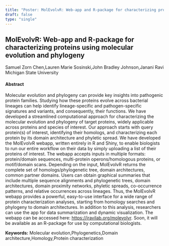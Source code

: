 ```yaml
---
title: "Poster: MolEvolvR: Web-app and R-package for characterizing proteins using molecular evolution and phylogeny"
draft: false
type: "single"
---
```


## MolEvolvR: Web-app and R-package for characterizing proteins using molecular evolution and phylogeny
Samuel Zorn Chen,Lauren Marie Sosinski,John Bradley Johnson,Janani Ravi
Michigan State University
#### Abstract

Molecular evolution and phylogeny can provide key insights into pathogenic protein families. Studying how these proteins evolve across bacterial lineages can help identify lineage-specific and pathogen-specific signatures and variants, and consequently, their functions. We have developed a streamlined computational approach for characterizing the molecular evolution and phylogeny of target proteins, widely applicable across proteins and species of interest. Our approach starts with query protein(s) of interest, identifying their homologs, and characterizing each protein by its domain architecture and phyletic spread. We have developed the MolEvolvR webapp, written entirely in R and Shiny, to enable biologists to run our entire workflow on their data by simply uploading a list of their proteins of interest. The webapp accepts inputs in multiple formats: protein/domain sequences, multi-protein operons/homologous proteins, or motif/domain scans. Depending on the input, MolEvolvR returns the complete set of homologs/phylogenetic tree, domain architectures, common partner domains. Users can obtain graphical summaries that include multiple sequence alignments and phylogenetic trees, domain architectures, domain proximity networks, phyletic spreads, co-occurrence patterns, and relative occurrences across lineages. Thus, the MolEvolvR webapp provides a powerful, easy-to-use interface for a wide range of protein characterization analyses, starting from homology searches and phylogeny to domain architectures. In addition to this analysis, researchers can use the app for data summarization and dynamic visualization. The webapp can be accessed here: https://jravilab.org/molevolvr. Soon, it will be available as an R-package for use by computational biologists.

**Keywords:** Molecular evolution,Phylogenetics,Domain architecture,Homology,Protein characterization
